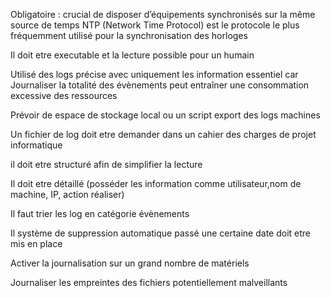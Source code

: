 Obligatoire :
crucial de disposer d’équipements synchronisés sur la même source de temps
    NTP (Network Time Protocol) est le protocole le plus fréquemment utilisé pour la synchronisation des horloges

Il doit etre executable et la lecture possible pour un humain

Utilisé des logs précise avec uniquement les information essentiel car Journaliser la totalité des évènements peut entraîner une consommation excessive des ressources

Prévoir de espace de stockage local ou un script export des logs machines







Un fichier de log doit etre demander dans un cahier des charges de projet informatique

il doit etre structuré afin de simplifier la lecture 

Il doit etre détaillé (posséder les information comme utilisateur,nom de machine, IP, action réaliser)

Il faut trier les log en catégorie évènements 

Il système de suppression automatique passé une certaine date doit etre mis en place

Activer la journalisation sur un grand nombre de matériels

Journaliser les empreintes des fichiers potentiellement malveillants

